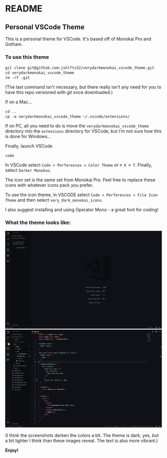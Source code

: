 # README

## Personal VSCode Theme

This is a personal theme for VSCode. It's based off of Monokai Pro and Gotham.

### To use this theme

```
git clone git@github.com:jshlfts32/verydarkmonokai_vscode_theme.git
cd verydarkmonokai_vscode_theme
rm -rf .git
```

(The last command isn't necessary, but there really isn't any need for you to have this repo versioned with git once downloaded.)

If on a Mac...

```
cd ..
cp -a verydarkmonokai_vscode_theme ~/.vscode/extensions/
```

If on PC, all you need to do is move the `verydarkmonokai_vscode_theme` directory into the `extensions` directory for VSCode, but I'm not sure how this is done for Windows...

Finally, launch VSCode

```
code
```

In VSCode select `Code > Perferences > Color Theme` or `⌘ K ⌘ T`. Finally, select `Darker Monokai`.

The icon set is the same set from Monokai Pro. Feel free to replace these icons with whatever icons pack you prefer.

To use the icon theme, in VSCODE select `Code > Perferences > File Icon Theme` and then select `very_dark_monokai_icons`.

I also suggest installing and using Operator Mono - a great font for coding!

### What the theme looks like:

![No open files](/images/no-open-files.png?raw=true)
![With file open](/images/with-open-file.png?raw=true)

(I think the screenshots darken the colors a bit. The theme is dark, yes, but a bit lighter I think than these images reveal. The text is also more vibrant.)

**Enjoy!**
